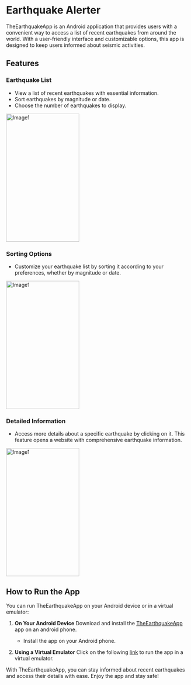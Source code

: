 # Earthquake Alerter

TheEarthquakeApp is an Android application that provides users with a convenient way to access a list of recent earthquakes from around the world. With a user-friendly interface and customizable options, this app is designed to keep users informed about seismic activities.

## Features

### Earthquake List
- View a list of recent earthquakes with essential information.
- Sort earthquakes by magnitude or date.
- Choose the number of earthquakes to display.

<img src="https://github.com/GurpreetSingh97/TheEarthquakeAndroidApp/blob/master/screenshots/list.png" alt="Image1" width="200" height="350">

### Sorting Options
- Customize your earthquake list by sorting it according to your preferences, whether by magnitude or date.

<img src="https://github.com/GurpreetSingh97/TheEarthquakeAndroidApp/blob/master/screenshots/homePage.png" alt="Image1" width="200" height="350">

### Detailed Information
- Access more details about a specific earthquake by clicking on it. This feature opens a website with comprehensive earthquake information.

<img src="https://github.com/GurpreetSingh97/TheEarthquakeAndroidApp/blob/master/screenshots/website.png" alt="Image1" width="200" height="350">

## How to Run the App

You can run TheEarthquakeApp on your Android device or in a virtual emulator:

1. **On Your Android Device**
Download and install the [TheEarthquakeApp](https://github.com/GurpreetSingh97/TheEarthquakeAndroidApp/tree/master/apkFile) app on an android phone.  
   - Install the app on your Android phone.

2. **Using a Virtual Emulator**
Click on the following [link](https://appetize.io/app/pda6cr3t8p58w6zcguk3j04fq8?device=nexus5&osVersion=8.1&scale=75) to run the app in a virtual emulator.

With TheEarthquakeApp, you can stay informed about recent earthquakes and access their details with ease. Enjoy the app and stay safe!
